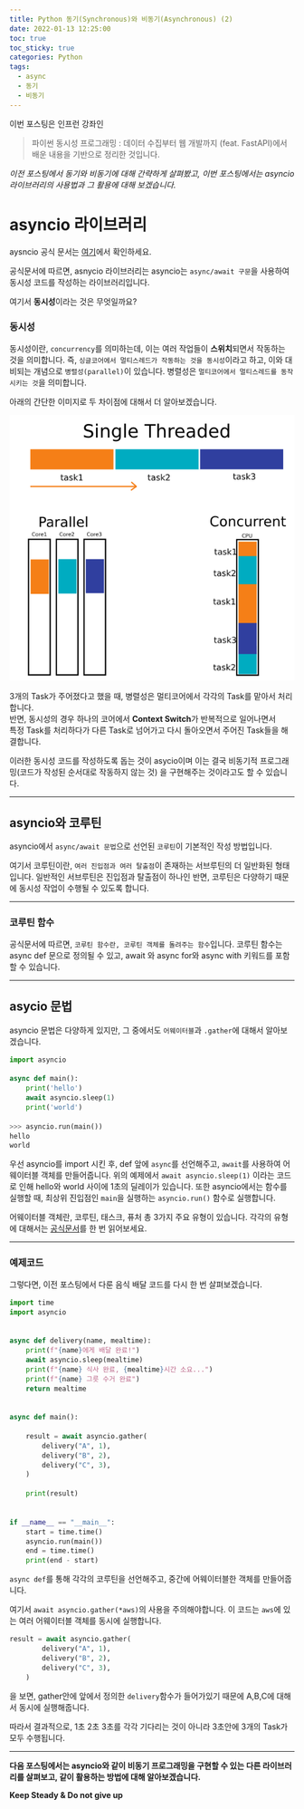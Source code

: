 ```yaml
---
title: Python 동기(Synchronous)와 비동기(Asynchronous) (2)
date: 2022-01-13 12:25:00
toc: true
toc_sticky: true
categories: Python
tags:
  - async
  - 동기
  - 비동기
---
```


이번 포스팅은 인프런 강좌인 
> 파이썬 동시성 프로그래밍 : 데이터 수집부터 웹 개발까지 (feat. FastAPI)에서 배운 내용을 기반으로
> 정리한 것입니다.   
 
*이전 포스팅에서 동기와 비동기에 대해 간략하게 살펴봤고, 이번 포스팅에서는 
asyncio 라이브러리의 사용법과 그 활용에 대해 보겠습니다.*


# asyncio 라이브러리
aysncio 공식 문서는 [여기](https://docs.python.org/ko/3/library/asyncio.html)에서 확인하세요.

공식문서에 따르면, asnycio 라이브러리는 asyncio는 `async/await 구문`을 사용하여 동시성 코드를 작성하는 라이브러리입니다.

여기서 **동시성**이라는 것은 무엇일까요?

### 동시성
동시성이란, `concurrency`를 의미하는데, 이는 여러 작업들이 **스위치**되면서 작동하는 것을 의미합니다.
즉, `싱글코어에서 멀티스레드가 작동하는 것을 동시성`이라고 하고, 이와 대비되는 개념으로 `병렬성(parallel)`이 있습니다.
병렬성은 `멀티코어에서 멀티스레드를 동작시키는 것`을 의미합니다.  

아래의 간단한 이미지로 두 차이점에 대해서 더 알아보겠습니다.

![동시성 vs. 병렬성](/assets/images/concurrency.png)

3개의 Task가 주어졌다고 했을 때, 병렬성은 멀티코어에서 각각의 Task를 맡아서 처리합니다.  
반면, 동시성의 경우 하나의 코어에서 **Context Switch**가 반복적으로 일어나면서  
특정 Task를 처리하다가 다른 Task로 넘어가고 다시 돌아오면서 주어진 Task들을 해결합니다.

이러한 동시성 코드를 작성하도록 돕는 것이 asycio이며 이는 결국 비동기적 프로그래밍(코드가 작성된 순서대로 작동하지 않는 것)
을 구현해주는 것이라고도 할 수 있습니다.

***

## asyncio와 코루틴

asyncio에서 `async/await 문법`으로 선언된 `코루틴`이 기본적인 작성 방법입니다.   

여기서 코루틴이란, `여러 진입점과 여러 탈출점`이 존재하는 서브루틴의 더 일반화된 형태입니다.
일반적인 서브루틴은 진입점과 탈출점이 하나인 반면, 코루틴은 다양하기 때문에 동시성 작업이 수행될 수 있도록 합니다.

***

### 코루틴 함수
공식문서에 따르면, `코루틴 함수란, 코루틴 객체를 돌려주는 함수`입니다. 
코루틴 함수는 async def 문으로 정의될 수 있고, await 와 async for와 async with 키워드를 포함할 수 있습니다. 


***

## asycio 문법

asyncio 문법은 다양하게 있지만, 그 중에서도 `어웨이터블`과 `.gather`에 대해서 알아보겠습니다.

~~~python
import asyncio

async def main():
    print('hello')
    await asyncio.sleep(1)
    print('world')

>>> asyncio.run(main())
hello
world
~~~
우선 asyncio를 import 시킨 후, def 앞에 `async`를 선언해주고, `await`를 사용하여 
어웨이터블 객체를 만들어줍니다. 
위의 예제에서 `await asyncio.sleep(1)` 이라는 코드로 인해 hello와 world 사이에 1초의 딜레이가 있습니다.
또한 asyncio에서는 함수를 실행할 때, 최상위 진입점인 `main`을 실행하는 `asyncio.run()` 함수로 실행합니다.


어웨이터블 객체란, 코루틴, 태스크, 퓨처 총 3가지 주요 유형이 있습니다. 
각각의 유형에 대해서는 [공식문서](https://docs.python.org/ko/3/library/asyncio-task.html#coroutines)를 한 번 읽어보세요.

***

### 예제코드

그렇다면, 이전 포스팅에서 다룬 음식 배달 코드를 다시 한 번 살펴보겠습니다.
~~~python
import time
import asyncio


async def delivery(name, mealtime):
    print(f"{name}에게 배달 완료!")
    await asyncio.sleep(mealtime)
    print(f"{name} 식사 완료, {mealtime}시간 소요...")
    print(f"{name} 그릇 수거 완료")
    return mealtime


async def main():

    result = await asyncio.gather(
        delivery("A", 1),
        delivery("B", 2),
        delivery("C", 3),
    )

    print(result)


if __name__ == "__main__":
    start = time.time()
    asyncio.run(main())
    end = time.time()
    print(end - start)
~~~

`async def`를 통해 각각의 코루틴을 선언해주고, 중간에 어웨이터블한 객체를 만들어줍니다.

여기서 `await asyncio.gather(*aws)`의 사용을 주의해야합니다. 이 코드는 `aws`에 있는 여러 어웨이터블 객체를 동시에 실행합니다.

~~~python
result = await asyncio.gather(
        delivery("A", 1),
        delivery("B", 2),
        delivery("C", 3),
    )
~~~
을 보면, gather안에 앞에서 정의한 `delivery`함수가 들어가있기 때문에 A,B,C에 대해서 동시에 실행해줍니다.

따라서 결과적으로, 1초 2초 3초를 각각 기다리는 것이 아니라 3초안에 3개의 Task가 모두 수행됩니다.   

***

**다음 포스팅에서는 asyncio와 같이 비동기 프로그래밍을 구현할 수 있는 다른 라이브러리를 살펴보고,
같이 활용하는 방법에 대해 알아보겠습니다.**

**Keep Steady & Do not give up**
 